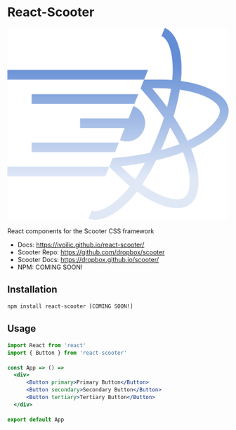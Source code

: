 # React-Scooter

![react-scooter-logo](https://raw.githubusercontent.com/ivoilic/react-scooter/master/react-scooter.png)

React components for the Scooter CSS framework

- Docs: https://ivoilic.github.io/react-scooter/
- Scooter Repo: https://github.com/dropbox/scooter
- Scooter Docs: https://dropbox.github.io/scooter/
- NPM: COMING SOON!

## Installation

```bash
npm install react-scooter [COMING SOON!]
```

## Usage

```jsx
import React from 'react'
import { Button } from 'react-scooter'

const App => () =>
  <div>
      <Button primary>Primary Button</Button>
	  <Button secondary>Secondary Button</Button>
	  <Button tertiary>Tertiary Button</Button>
  </div>

export default App
```